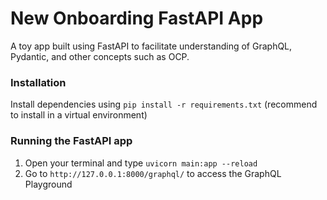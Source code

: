 # New Onboarding FastAPI App
A toy app built using FastAPI to facilitate understanding of GraphQL, Pydantic, and other concepts such as OCP.


### Installation
Install dependencies using `pip install -r requirements.txt` (recommend to install in a virtual environment)

### Running the FastAPI app
1. Open your terminal and type `uvicorn main:app --reload`
2. Go to `http://127.0.0.1:8000/graphql/` to access the GraphQL Playground

